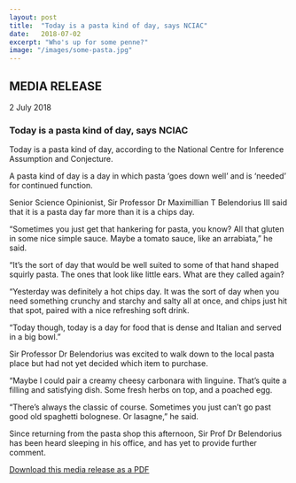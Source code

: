 ```yaml
---
layout: post
title:  "Today is a pasta kind of day, says NCIAC"
date:   2018-07-02
excerpt: "Who's up for some penne?"
image: "/images/some-pasta.jpg"
---
```


## MEDIA RELEASE
2 July 2018

### Today is a pasta kind of day, says NCIAC

Today is a pasta kind of day, according to the National Centre for Inference Assumption and Conjecture.

A pasta kind of day is a day in which pasta ‘goes down well’ and is ‘needed’ for continued function.

Senior Science Opinionist, Sir Professor Dr Maximillian T Belendorius III said that it is a pasta day far more than it is a chips day.

“Sometimes you just get that hankering for pasta, you know? All that gluten in some nice simple sauce. Maybe a tomato sauce, like an arrabiata,” he said.

“It’s the sort of day that would be well suited to some of that hand shaped squirly pasta. The ones that look like little ears. What are they called again?

“Yesterday was definitely a hot chips day. It was the sort of day when you need something crunchy and starchy and salty all at once, and chips just hit that spot, paired with a nice refreshing soft drink.

“Today though, today is a day for food that is dense and Italian and served in a big bowl.”

Sir Professor Dr Belendorius was excited to walk down to the local pasta place but had not yet decided which item to purchase.

“Maybe I could pair a creamy cheesy carbonara with linguine. That’s quite a filling and satisfying dish. Some fresh herbs on top, and a poached egg.

“There’s always the classic of course. Sometimes you just can’t go past good old spaghetti bolognese. Or lasagne,” he said.

Since returning from the pasta shop this afternoon, Sir Prof Dr Belendorius has been heard sleeping in his office, and has yet to provide further comment.

[Download this media release as a PDF](/mr/180702-mr-nciac-today-is-a-pasta-kind-of-day.pdf)